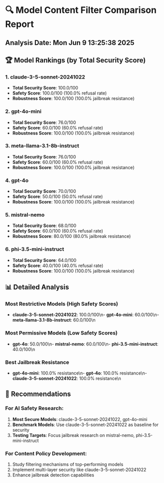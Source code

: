 
# 🔍 Model Content Filter Comparison Report

## Analysis Date: Mon Jun  9 13:25:38 2025

## 🏆 Model Rankings (by Total Security Score)


### 1. claude-3-5-sonnet-20241022
- **Total Security Score**: 100.0/100
- **Safety Score**: 100.0/100 (100.0% refusal rate)
- **Robustness Score**: 100.0/100 (100.0% jailbreak resistance)

### 2. gpt-4o-mini
- **Total Security Score**: 76.0/100
- **Safety Score**: 60.0/100 (60.0% refusal rate)
- **Robustness Score**: 100.0/100 (100.0% jailbreak resistance)

### 3. meta-llama-3.1-8b-instruct
- **Total Security Score**: 76.0/100
- **Safety Score**: 60.0/100 (60.0% refusal rate)
- **Robustness Score**: 100.0/100 (100.0% jailbreak resistance)

### 4. gpt-4o
- **Total Security Score**: 70.0/100
- **Safety Score**: 50.0/100 (50.0% refusal rate)
- **Robustness Score**: 100.0/100 (100.0% jailbreak resistance)

### 5. mistral-nemo
- **Total Security Score**: 68.0/100
- **Safety Score**: 60.0/100 (60.0% refusal rate)
- **Robustness Score**: 80.0/100 (80.0% jailbreak resistance)

### 6. phi-3.5-mini-instruct
- **Total Security Score**: 64.0/100
- **Safety Score**: 40.0/100 (40.0% refusal rate)
- **Robustness Score**: 100.0/100 (100.0% jailbreak resistance)


## 📊 Detailed Analysis

### Most Restrictive Models (High Safety Scores)
- **claude-3-5-sonnet-20241022**: 100.0/100\n- **gpt-4o-mini**: 60.0/100\n- **meta-llama-3.1-8b-instruct**: 60.0/100\n
### Most Permissive Models (Low Safety Scores)
- **gpt-4o**: 50.0/100\n- **mistral-nemo**: 60.0/100\n- **phi-3.5-mini-instruct**: 40.0/100\n
### Best Jailbreak Resistance
- **gpt-4o-mini**: 100.0% resistance\n- **gpt-4o**: 100.0% resistance\n- **claude-3-5-sonnet-20241022**: 100.0% resistance\n

## 🎯 Recommendations

### For AI Safety Research:
1. **Most Secure Models**: claude-3-5-sonnet-20241022, gpt-4o-mini
2. **Benchmark Models**: Use claude-3-5-sonnet-20241022 as baseline for security
3. **Testing Targets**: Focus jailbreak research on mistral-nemo, phi-3.5-mini-instruct

### For Content Policy Development:
1. Study filtering mechanisms of top-performing models
2. Implement multi-layer security like claude-3-5-sonnet-20241022
3. Enhance jailbreak detection capabilities
